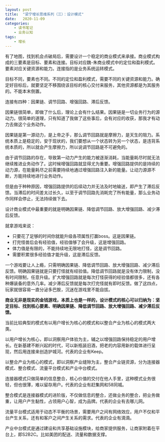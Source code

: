 ```yaml
---
layout: post
title:  "梁宁增长思维系列（三）：设计模式"
date:   2020-11-09
categories:
    - 读书笔记
    - 业务认知
tags:
    - 增长
---
```


有了地图，找到机会点破局后，需要设计一个稳定的商业模式来承接。商业模式构成的三要素是目标、要素和连接。目标对应魏-朱商业模式中的定位和盈利模式。要素对应关键资源和能力。连接指的是业务系统运转模式。 

目标不同，要素也不同。不同的定位和盈利模式，需要不同的关键资源和能力。确定好目标后，就要坚定不移围绕该目标的核心交付来服务，其他资源都是为其服务的。不能本末倒置。  

连接有四种：因果链、调节回路、增强回路、滞后反馈。  

因果链很简单，即做了什么后，理论上会有什么结果。因果链是一切业务行为的源动力。很简单的道理，只有知道了我做了这些事后，会有对应的收获，那我才有动力去做这个业务动作。  

因果链是第一源动力，是上帝之手，那么调节回路就是摩擦力，是天生的阻力。系统本质上是稳定的，安于现状的，我们要想从一个状态转为另一个状态，是违背系统本质的，所以就会产生摩擦力，所以说调节回路是不可避免的。  

由于调节回路的存在，导致第一动力产生的能力被逐渐消耗，当能量耗尽时就无法继续推进业务动作了。这时候增强回路就显得尤为重要。增强回路提供的是持续的动力源，在能量耗尽之前需要持续地通过增强回路注入新的能量。让动力源源不断，方能持续地进行业务动作。 

但是由于种种原因，增强回路提供的后续动力并无法及时地输送，即产生了滞后反馈。当滞后的时间差太过长久，以至于调节回路先消耗完了所有能量，那么业务动作同样会停止，无法持续做下去。  

设计商业模式中最重要的就是明确因果链、降低调节回路、放大增强回路、减少滞后反馈。  

就拿游戏来说：  
- 只要花了足够的时间你就能升级各项属性打赢boss。这是因果链。  
- 打完怪兽后会有经验值，经验值够了会升级，这是增强回路。  
- 体力值是有限的，不能持续地无限地打怪，这是调节回路。  
- 需要积累很多经验值才能升级，这是滞后反馈。  

一个游戏要让人上瘾，只需明确因果链、降低调节回路、放大增强回路、减少滞后反馈。明确因果链就是只要打怪就有经验值。降低调节回路就是没有体力限制，没有时间限制，任意升级。扩大增强回路就是每次打怪获得的经验值都很多，还有各种爆装备的意外几率。减少滞后反馈就是每次打完怪就有即时反馈。做了这四点，玩家就很容易一直分泌多巴胺，沉迷在游戏里不能自拔。  

__商业无非是现实的金钱游戏，本质上也是一样的，设计模式的核心可以归纳为：坚定目标、找到核心要素、明确因果链、降低调节回路、放大增强回路、减少滞后反馈。__  

当前比较典型的模式有以用户增长为核心的模式和以整合产业为核心的模式两大类。  

以用户增长为核心，即以洞察用户体验为主，辅之以增强回路保持稳定的用户增长。在新基建不断兴起的时代，可以新瓶装旧酒，把老的内容用新的载体进行呈现，然后用连接来创造护城河。代表的企业有Keep。  

以整合产业为核心的模式，即以洞察产业缝隙为主，整合产业链资源，分为连接器模式、整合模式、流量平台模式和产业中台模式。  

连接器模式只做简单的信息整合，核心价值的交付在他人手里，这种模式业务很轻，但也很薄，难以留存用户。代表的企业有赶集网和58同城。  

整合模式是连接器模式的进阶版，不仅做信息的整合，还做业务的整合，把业务做重，让用户产生黏性，占领用户心智，成为品牌。代表的企业有去哪儿网。  

流量平台模式适用于动态不平衡的场景，需要用户之间有网络效应，用户不仅和平台产生关系，还有和客户之间产生关系的需求。代表的企业有滴滴。  

产业中台模式是通过建设和共享基础设施模块，给商家提供服务，让商家附着在平台上，即S2B2C。比如美团的配送、流量和数据支撑。

